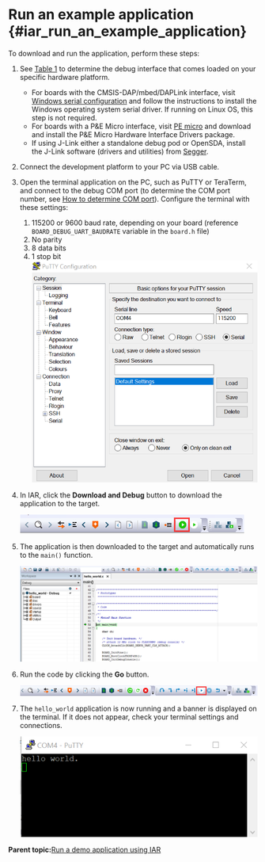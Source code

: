 # Run an example application {#iar_run_an_example_application}

To download and run the application, perform these steps:

1.  See [Table 1](default_debug_interfaces.md#TABLE_HARDWAREPLATFORM) to determine the debug interface that comes loaded on your specific hardware platform.

    -   For boards with the CMSIS-DAP/mbed/DAPLink interface, visit [Windows serial configuration](https://developer.mbed.org/handbook/Windows-serial-configuration) and follow the instructions to install the Windows operating system serial driver. If running on Linux OS, this step is not required.
    -   For boards with a P&E Micro interface, visit [PE micro](http://www.pemicro.com/support/downloads_find.cfm) and download and install the P&E Micro Hardware Interface Drivers package.
    -   If using J-Link either a standalone debug pod or OpenSDA, install the J-Link software \(drivers and utilities\) from [Segger](https://www.segger.com/).
2.  Connect the development platform to your PC via USB cable.
3.  Open the terminal application on the PC, such as PuTTY or TeraTerm, and connect to the debug COM port \(to determine the COM port number, see [How to determine COM port](how_to_determine_com_port.md)\). Configure the terminal with these settings:

    1.  115200 or 9600 baud rate, depending on your board \(reference `BOARD_DEBUG_UART_BAUDRATE` variable in the `board.h` file\)
    2.  No parity
    3.  8 data bits
    4.  1 stop bit
    ![](../images/terminal_putty_configuration.png "Terminal (PuTTY) configuration")

4.  In IAR, click the **Download and Debug** button to download the application to the target.

    ![](../images/iar_download_and_debug_button.png "Download and Debug button")

5.  The application is then downloaded to the target and automatically runs to the `main()` function.

    ![](../images/iar_stop_at_main_running_debugging.png "Stop at main() when running debugging")

6.  Run the code by clicking the **Go** button.

    ![](../images/iar_go_button.png "Go button")

7.  The `hello_world` application is now running and a banner is displayed on the terminal. If it does not appear, check your terminal settings and connections.

    ![](../images/text_display_hello_world.png "Text display of the hello_world demo")


**Parent topic:**[Run a demo application using IAR](../topics/run_a_demo_application_using_iar.md)

